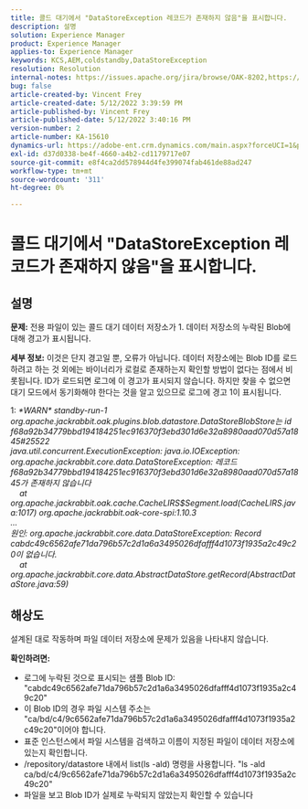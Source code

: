 ```yaml
---
title: 콜드 대기에서 "DataStoreException 레코드가 존재하지 않음"을 표시합니다.
description: 설명
solution: Experience Manager
product: Experience Manager
applies-to: Experience Manager
keywords: KCS,AEM,coldstandby,DataStoreException
resolution: Resolution
internal-notes: https://issues.apache.org/jira/browse/OAK-8202,https://jira.corp.adobe.com/browse/GRANITE-11668
bug: false
article-created-by: Vincent Frey
article-created-date: 5/12/2022 3:39:59 PM
article-published-by: Vincent Frey
article-published-date: 5/12/2022 3:40:16 PM
version-number: 2
article-number: KA-15610
dynamics-url: https://adobe-ent.crm.dynamics.com/main.aspx?forceUCI=1&pagetype=entityrecord&etn=knowledgearticle&id=8e6000c7-09d2-ec11-a7b5-0022480a8683
exl-id: d37d0338-be4f-4660-a4b2-cd1179717e07
source-git-commit: e8f4ca2dd578944d4fe399074fab461de88ad247
workflow-type: tm+mt
source-wordcount: '311'
ht-degree: 0%

---
```


# 콜드 대기에서 &quot;DataStoreException 레코드가 존재하지 않음&quot;을 표시합니다.

## 설명


<b>문제:</b>
전용 파일이 있는 콜드 대기 데이터 저장소가 1. 데이터 저장소의 누락된 Blob에 대해 경고가 표시됩니다.

<b>세부 정보:</b>
이것은 단지 경고일 뿐, 오류가 아닙니다. 데이터 저장소에는 Blob ID를 로드하려고 하는 것 외에는 바이너리가 로컬로 존재하는지 확인할 방법이 없다는 점에서 비롯됩니다.
ID가 로드되면 로그에 이 경고가 표시되지 않습니다. 하지만 찾을 수 없으면 대기 모드에서 동기화해야 한다는 것을 알고 있으므로 로그에 경고 1이 표시됩니다.


1: *\*WARN\* standby-run-1 org.apache.jackrabbit.oak.plugins.blob.datastore.DataStoreBlobStore는 id f68a92b34779bbd194184251ec916370f3ebd301d6e32a8980aad070d57a1845#25522
<br>java.util.concurrent.ExecutionException: java.io.IOException: org.apache.jackrabbit.core.data.DataStoreException: 레코드 f68a92b34779bbd194184251ec916370f3ebd301d6e32a8980aad070d57a1845가 존재하지 않습니다
<br>    at org.apache.jackrabbit.oak.cache.CacheLIRS$Segment.load(CacheLIRS.java:1017) org.apache.jackrabbit.oak-core-spi:1.10.3
<br>...
<br>원인: org.apache.jackrabbit.core.data.DataStoreException: Record cabdc49c6562afe71da796b57c2d1a6a3495026dfafff4d1073f1935a2c49c20이 없습니다.
<br>    at org.apache.jackrabbit.core.data.AbstractDataStore.getRecord(AbstractDataStore.java:59)*


## 해상도


설계된 대로 작동하며 파일 데이터 저장소에 문제가 있음을 나타내지 않습니다.

<b>확인하려면:</b>

- 로그에 누락된 것으로 표시되는 샘플 Blob ID: &quot;cabdc49c6562afe71da796b57c2d1a6a3495026dfafff4d1073f1935a2c49c20&quot;
- 이 Blob ID의 경우 파일 시스템 주소는 &quot;ca/bd/c4/9c6562afe71da796b57c2d1a6a3495026dfafff4d1073f1935a2c49c20&quot;이어야 합니다.
- 표준 인스턴스에서 파일 시스템을 검색하고 이름이 지정된 파일이 데이터 저장소에 있는지 확인합니다.
- /repository/datastore 내에서 list(ls -ald) 명령을 사용합니다. &quot;ls -ald ca/bd/c4/9c6562afe71da796b57c2d1a6a3495026dfafff4d1073f1935a2c49c20&quot;
- 파일을 보고 Blob ID가 실제로 누락되지 않았는지 확인할 수 있습니다
